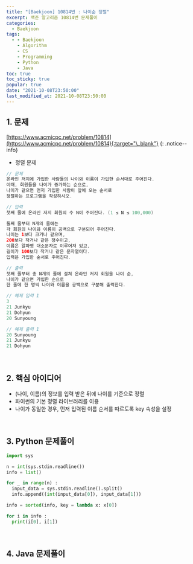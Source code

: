 ```yaml
---
title: "[Baekjoon] 10814번 : 나이순 정렬"
excerpt: 백준 알고리즘 10814번 문제풀이
categories:
  - Baekjoon
tags:
  - - Baekjoon
    - Algorithm
    - CS
    - Programming
    - Python
    - Java
toc: true
toc_sticky: true
popular: true
date: "2021-10-08T23:50:00"
last_modified_at: 2021-10-08T23:50:00
---
```


## 1. 문제

[https://www.acmicpc.net/problem/10814](https://www.acmicpc.net/problem/10814){:target="\_blank"}
{: .notice--info}

- 정렬 문제

```java
// 문제
온라인 저지에 가입한 사람들의 나이와 이름이 가입한 순서대로 주어진다.
이때, 회원들을 나이가 증가하는 순으로,
나이가 같으면 먼저 가입한 사람이 앞에 오는 순서로
정렬하는 프로그램을 작성하시오.

// 입력
첫째 줄에 온라인 저지 회원의 수 N이 주어진다. (1 ≤ N ≤ 100,000)

둘째 줄부터 N개의 줄에는
각 회원의 나이와 이름이 공백으로 구분되어 주어진다.
나이는 1보다 크거나 같으며,
200보다 작거나 같은 정수이고,
이름은 알파벳 대소문자로 이루어져 있고,
길이가 100보다 작거나 같은 문자열이다.
입력은 가입한 순서로 주어진다.

// 출력
첫째 줄부터 총 N개의 줄에 걸쳐 온라인 저지 회원을 나이 순,
나이가 같으면 가입한 순으로
한 줄에 한 명씩 나이와 이름을 공백으로 구분해 출력한다.

// 예제 입력 1
3
21 Junkyu
21 Dohyun
20 Sunyoung

// 예제 출력 1
20 Sunyoung
21 Junkyu
21 Dohyun
```

<br>

## 2. 핵심 아이디어

- (나이, 이름)의 정보를 입력 받은 뒤에 나이를 기준으로 정렬
- 파이썬의 기본 정렬 라이브러리를 이용
- 나이가 동일한 경우, 먼저 입력된 이름 순서를 따르도록 key 속성을 설정

<br>

## 3. Python 문제풀이

```python
import sys

n = int(sys.stdin.readline())
info = list()

for _ in range(n) :
  input_data = sys.stdin.readline().split()
  info.append((int(input_data[0]), input_data[1]))

info = sorted(info, key = lambda x: x[0])

for i in info :
  print(i[0], i[1])
```

<br>

## 4. Java 문제풀이
